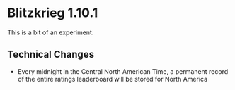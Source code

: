 # Blitzkrieg 1.10.1

This is a bit of an experiment.

## Technical Changes

- Every midnight in the Central North American Time, a permanent record of the entire ratings leaderboard will be stored for North America
